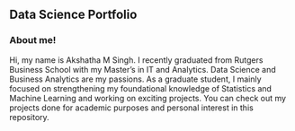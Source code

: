 ## Data Science Portfolio 
### About me!
Hi, my name is Akshatha M Singh. I recently graduated from Rutgers Business School with my Master’s in IT and Analytics. Data Science and Business Analytics are my passions. As a graduate student, I mainly focused on strengthening my foundational knowledge of Statistics and Machine Learning and working on exciting projects. You can check out my projects done for academic purposes and personal interest in this repository.
